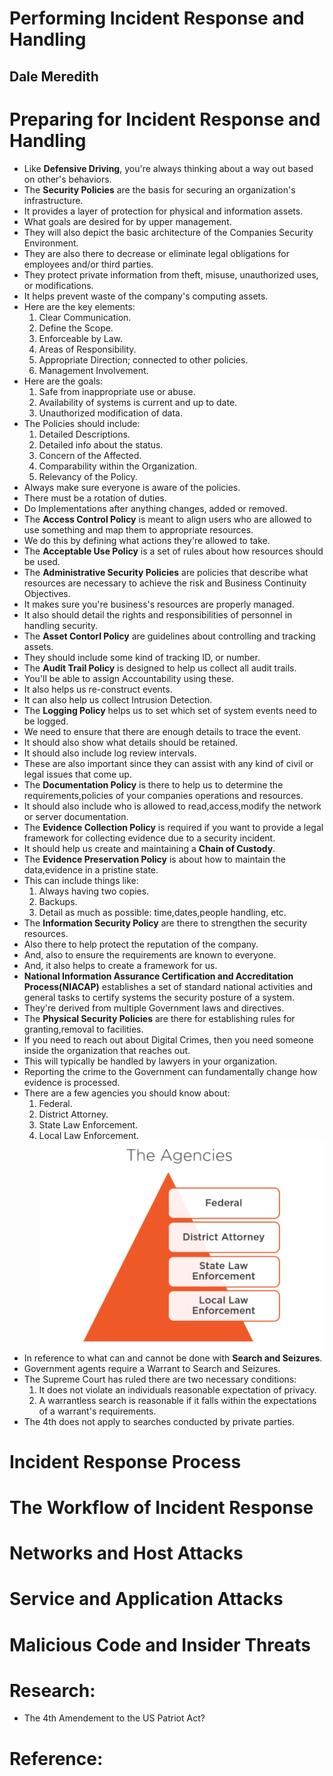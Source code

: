 # Performing Incident Response and Handling
## Dale Meredith

# Preparing for Incident Response and Handling
- Like **Defensive Driving**, you're always thinking about a way out based on other's behaviors.
- The **Security Policies** are the basis for securing an organization's infrastructure.
- It provides a layer of protection for physical and information assets.
- What goals are desired for by upper management.
- They will also depict the basic architecture of the Companies Security Environment.
- They are also there to decrease or eliminate legal obligations for employees and/or third parties.
- They protect private information from theft, misuse, unauthorized uses, or modifications.
- It helps prevent waste of the company's computing assets.
- Here are the key elements:
  1. Clear Communication.
  2. Define the Scope.
  3. Enforceable by Law.
  4. Areas of Responsibility.
  5. Appropriate Direction; connected to other policies.
  6. Management Involvement.
- Here are the goals:
  1. Safe from inappropriate use or abuse.
  2. Availability of systems is current and up to date.
  3. Unauthorized modification of data.
- The Policies should include:
  1. Detailed Descriptions.
  2. Detailed info about the status.
  3. Concern of the Affected.
  4. Comparability within the Organization.
  5. Relevancy of the Policy.
- Always make sure everyone is aware of the policies.
- There must be a rotation of duties.
- Do Implementations after anything changes, added or removed.
- The **Access Control Policy** is meant to align users who are allowed to use something and map them to appropriate resources.
- We do this by defining what actions they're allowed to take.
- The **Acceptable Use Policy** is a set of rules about how resources should be used.
- The **Administrative Security Policies** are policies that describe what resources are necessary to achieve the risk and Business Continuity Objectives.
- It makes sure you're business's resources are properly managed.
- It also should detail the rights and responsibilities of personnel in handling security.
- The **Asset Contorl Policy** are guidelines about controlling and tracking assets.
- They should include some kind of tracking ID, or number.
- The **Audit Trail Policy** is designed to help us collect all audit trails.
- You'll be able to assign Accountability using these.
- It also helps us re-construct events.
- It can also help us collect Intrusion Detection.
- The **Logging Policy** helps us to set which set of system events need to be logged.
- We need to ensure that there are enough details to trace the event.
- It should also show what details should be retained.
- It should also include log review intervals.
- These are also important since they can assist with any kind of civil or legal issues that come up.
- The **Documentation Policy** is there to help us to determine the requirements,policies of your companies operations and resources.
- It should also include who is allowed to read,access,modify the network or server documentation.
- The **Evidence Collection Policy** is required if you want to provide a legal framework for collecting evidence due to a security incident.
- It should help us create and maintaining a **Chain of Custody**.
- The **Evidence Preservation Policy** is about how to maintain the data,evidence in a pristine state.
- This can include things like:
  1. Always having two copies.
  2. Backups.
  3. Detail as much as possible: time,dates,people handling, etc.
- The **Information Security Policy** are there to strengthen the security resources.
- Also there to help protect the reputation of the company.
- And, also to ensure the requirements are known to everyone.
- And, it also helps to create a framework for us.
- **National Information Assurance Certification and Accreditation Process(NIACAP)** establishes a set of standard national activities and general tasks to certify systems the security posture of a system.
- They're derived from multiple Government laws and directives.
- The **Physical Security Policies** are there for establishing rules for granting,removal to facilities.
- If you need to reach out about Digital Crimes, then you need someone inside the organization that reaches out.
- This will typically be handled by lawyers in your organization.
- Reporting the crime to the Government can fundamentally change how evidence is processed.
- There are a few agencies you should know about:
  1. Federal.
  2. District Attorney.
  3. State Law Enforcement.
  4. Local Law Enforcement.
![The Agencies](images/Agencies.png)
- In reference to what can and cannot be done with **Search and Seizures**.
- Government agents require a Warrant to Search and Seizures.
- The Supreme Court has ruled there are two necessary conditions:
  1. It does not violate an individuals reasonable expectation of privacy.
  2. A warrantless search is reasonable if it falls within the expectations of a warrant's requirements.
- The 4th does not apply to searches conducted by private parties.


# Incident Response Process

# The Workflow of Incident Response

# Networks and Host Attacks

# Service and Application Attacks

# Malicious Code and Insider Threats

# Research:
- The 4th Amendement to the US Patriot Act?

# Reference:
